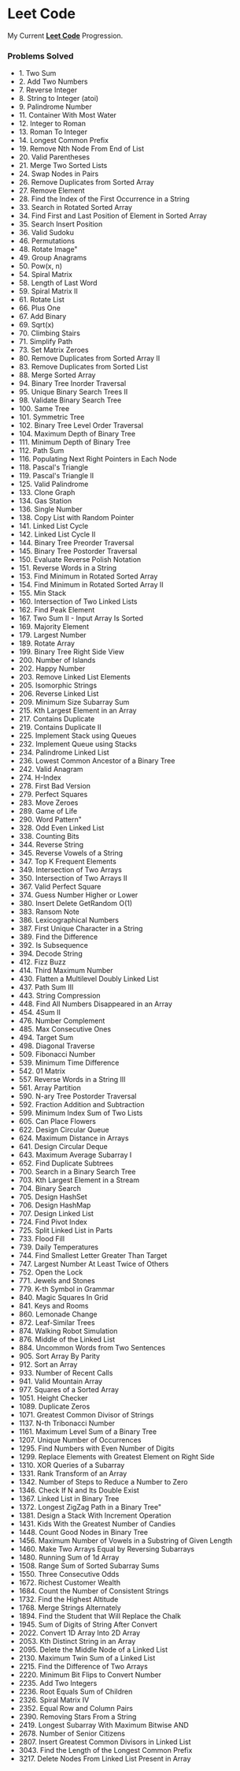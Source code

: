 # Leet Code
 
 My Current [**Leet Code**](https://leetcode.com/u/nalway/) Progression.

### Problems Solved

- 1\. Two Sum
- 2\. Add Two Numbers
- 7\. Reverse Integer
- 8\. String to Integer (atoi)
- 9\. Palindrome Number
- 11\. Container With Most Water
- 12\. Integer to Roman
- 13\. Roman To Integer
- 14\. Longest Common Prefix
- 19\. Remove Nth Node From End of List
- 20\. Valid Parentheses
- 21\. Merge Two Sorted Lists
- 24\. Swap Nodes in Pairs
- 26\. Remove Duplicates from Sorted Array
- 27\. Remove Element
- 28\. Find the Index of the First Occurrence in a String
- 33\. Search in Rotated Sorted Array
- 34\. Find First and Last Position of Element in Sorted Array
- 35\. Search Insert Position
- 36\. Valid Sudoku
- 46\. Permutations
- 48\. Rotate Image"
- 49\. Group Anagrams
- 50\. Pow(x, n)
- 54\. Spiral Matrix
- 58\. Length of Last Word
- 59\. Spiral Matrix II
- 61\. Rotate List
- 66\. Plus One
- 67\. Add Binary
- 69\. Sqrt(x)
- 70\. Climbing Stairs
- 71\. Simplify Path
- 73\. Set Matrix Zeroes
- 80\. Remove Duplicates from Sorted Array II
- 83\. Remove Duplicates from Sorted List
- 88\. Merge Sorted Array
- 94\. Binary Tree Inorder Traversal
- 95\. Unique Binary Search Trees II
- 98\. Validate Binary Search Tree
- 100\. Same Tree
- 101\. Symmetric Tree
- 102\. Binary Tree Level Order Traversal
- 104\. Maximum Depth of Binary Tree
- 111\. Minimum Depth of Binary Tree
- 112\. Path Sum
- 116\. Populating Next Right Pointers in Each Node
- 118\. Pascal's Triangle
- 119\. Pascal's Triangle II
- 125\. Valid Palindrome
- 133\. Clone Graph
- 134\. Gas Station
- 136\. Single Number
- 138\. Copy List with Random Pointer
- 141\. Linked List Cycle
- 142\. Linked List Cycle II
- 144\. Binary Tree Preorder Traversal
- 145\. Binary Tree Postorder Traversal
- 150\. Evaluate Reverse Polish Notation
- 151\. Reverse Words in a String
- 153\. Find Minimum in Rotated Sorted Array
- 154\. Find Minimum in Rotated Sorted Array II
- 155\. Min Stack
- 160\. Intersection of Two Linked Lists
- 162\. Find Peak Element
- 167\. Two Sum II - Input Array Is Sorted
- 169\. Majority Element
- 179\. Largest Number
- 189\. Rotate Array
- 199\. Binary Tree Right Side View
- 200\. Number of Islands
- 202\. Happy Number
- 203\. Remove Linked List Elements
- 205\. Isomorphic Strings
- 206\. Reverse Linked List
- 209\. Minimum Size Subarray Sum
- 215\. Kth Largest Element in an Array
- 217\. Contains Duplicate
- 219\. Contains Duplicate II
- 225\. Implement Stack using Queues
- 232\. Implement Queue using Stacks
- 234\. Palindrome Linked List
- 236\. Lowest Common Ancestor of a Binary Tree
- 242\. Valid Anagram
- 274\. H-Index
- 278\. First Bad Version
- 279\. Perfect Squares
- 283\. Move Zeroes
- 289\. Game of Life
- 290\. Word Pattern"
- 328\. Odd Even Linked List
- 338\. Counting Bits
- 344\. Reverse String
- 345\. Reverse Vowels of a String
- 347\. Top K Frequent Elements
- 349\. Intersection of Two Arrays
- 350\. Intersection of Two Arrays II
- 367\. Valid Perfect Square
- 374\. Guess Number Higher or Lower
- 380\. Insert Delete GetRandom O(1)
- 383\. Ransom Note
- 386\. Lexicographical Numbers
- 387\. First Unique Character in a String
- 389\. Find the Difference
- 392\. Is Subsequence
- 394\. Decode String
- 412\. Fizz Buzz
- 414\. Third Maximum Number
- 430\. Flatten a Multilevel Doubly Linked List
- 437\. Path Sum III
- 443\. String Compression
- 448\. Find All Numbers Disappeared in an Array
- 454\. 4Sum II
- 476\. Number Complement
- 485\. Max Consecutive Ones
- 494\. Target Sum
- 498\. Diagonal Traverse
- 509\. Fibonacci Number
- 539\. Minimum Time Difference
- 542\. 01 Matrix
- 557\. Reverse Words in a String III
- 561\. Array Partition
- 590\. N-ary Tree Postorder Traversal
- 592\. Fraction Addition and Subtraction
- 599\. Minimum Index Sum of Two Lists
- 605\. Can Place Flowers
- 622\. Design Circular Queue
- 624\. Maximum Distance in Arrays
- 641\. Design Circular Deque
- 643\. Maximum Average Subarray I
- 652\. Find Duplicate Subtrees
- 700\. Search in a Binary Search Tree
- 703\. Kth Largest Element in a Stream
- 704\. Binary Search
- 705\. Design HashSet
- 706\. Design HashMap
- 707\. Design Linked List
- 724\. Find Pivot Index
- 725\. Split Linked List in Parts
- 733\. Flood Fill
- 739\. Daily Temperatures
- 744\. Find Smallest Letter Greater Than Target
- 747\. Largest Number At Least Twice of Others
- 752\. Open the Lock
- 771\. Jewels and Stones
- 779\. K-th Symbol in Grammar
- 840\. Magic Squares In Grid
- 841\. Keys and Rooms
- 860\. Lemonade Change
- 872\. Leaf-Similar Trees
- 874\. Walking Robot Simulation
- 876\. Middle of the Linked List
- 884\. Uncommon Words from Two Sentences
- 905\. Sort Array By Parity
- 912\. Sort an Array
- 933\. Number of Recent Calls
- 941\. Valid Mountain Array
- 977\. Squares of a Sorted Array
- 1051\. Height Checker
- 1089\. Duplicate Zeros
- 1071\. Greatest Common Divisor of Strings
- 1137\. N-th Tribonacci Number
- 1161\. Maximum Level Sum of a Binary Tree
- 1207\. Unique Number of Occurrences
- 1295\. Find Numbers with Even Number of Digits
- 1299\. Replace Elements with Greatest Element on Right Side
- 1310\. XOR Queries of a Subarray
- 1331\. Rank Transform of an Array
- 1342\. Number of Steps to Reduce a Number to Zero
- 1346\. Check If N and Its Double Exist
- 1367\. Linked List in Binary Tree
- 1372\. Longest ZigZag Path in a Binary Tree"
- 1381\. Design a Stack With Increment Operation
- 1431\. Kids With the Greatest Number of Candies
- 1448\. Count Good Nodes in Binary Tree
- 1456\. Maximum Number of Vowels in a Substring of Given Length
- 1460\. Make Two Arrays Equal by Reversing Subarrays
- 1480\. Running Sum of 1d Array
- 1508\. Range Sum of Sorted Subarray Sums
- 1550\. Three Consecutive Odds
- 1672\. Richest Customer Wealth
- 1684\. Count the Number of Consistent Strings
- 1732\. Find the Highest Altitude
- 1768\. Merge Strings Alternately
- 1894\. Find the Student that Will Replace the Chalk
- 1945\. Sum of Digits of String After Convert
- 2022\. Convert 1D Array Into 2D Array
- 2053\. Kth Distinct String in an Array
- 2095\. Delete the Middle Node of a Linked List
- 2130\. Maximum Twin Sum of a Linked List
- 2215\. Find the Difference of Two Arrays
- 2220\. Minimum Bit Flips to Convert Number
- 2235\. Add Two Integers
- 2236\. Root Equals Sum of Children
- 2326\. Spiral Matrix IV
- 2352\. Equal Row and Column Pairs
- 2390\. Removing Stars From a String
- 2419\. Longest Subarray With Maximum Bitwise AND
- 2678\. Number of Senior Citizens
- 2807\. Insert Greatest Common Divisors in Linked List
- 3043\. Find the Length of the Longest Common Prefix
- 3217\. Delete Nodes From Linked List Present in Array
